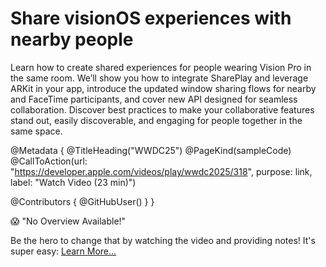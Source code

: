 # Share visionOS experiences with nearby people

Learn how to create shared experiences for people wearing Vision Pro in the same room. We’ll show you how to integrate SharePlay and leverage ARKit in your app, introduce the updated window sharing flows for nearby and FaceTime participants, and cover new API designed for seamless collaboration. Discover best practices to make your collaborative features stand out, easily discoverable, and engaging for people together in the same space.

@Metadata {
   @TitleHeading("WWDC25")
   @PageKind(sampleCode)
   @CallToAction(url: "https://developer.apple.com/videos/play/wwdc2025/318", purpose: link, label: "Watch Video (23 min)")

   @Contributors {
      @GitHubUser(<replace this with your GitHub handle>)
   }
}

😱 "No Overview Available!"

Be the hero to change that by watching the video and providing notes! It's super easy:
 [Learn More…](https://wwdcnotes.com/documentation/wwdcnotes/contributing)
